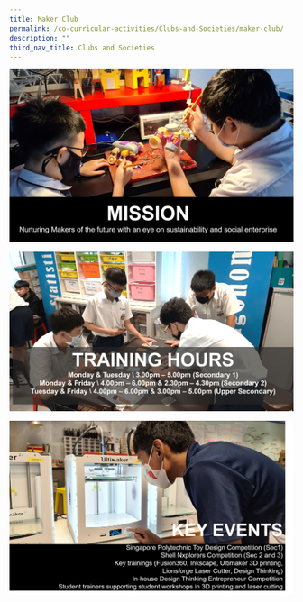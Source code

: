 ```yaml
---
title: Maker Club
permalink: /co-curricular-activities/Clubs-and-Societies/maker-club/
description: ""
third_nav_title: Clubs and Societies
---
```

![](/images/mc1.png)

![](/images/Maker%20Club.png)

![](/images/mkc4.png)